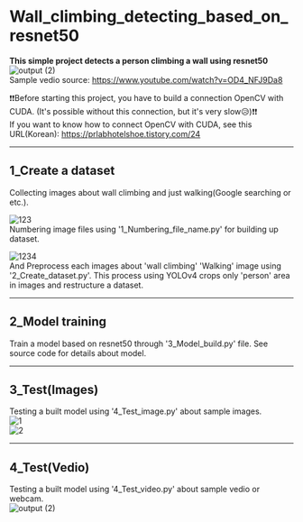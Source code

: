 # Wall_climbing_detecting_based_on_resnet50  
**This simple project detects a person climbing a wall using resnet50**  
![output (2)](https://user-images.githubusercontent.com/120359150/214729247-86efd565-9d62-496e-bb4d-ab7c6d1cf13e.gif)  
Sample vedio source: https://www.youtube.com/watch?v=OD4_NFJ9Da8  

❗❗Before starting this project, you have to build a connection OpenCV with CUDA. (It's possible without this connection, but it's very slow😥)❗❗  
If you want to know how to connect OpenCV with CUDA, see this URL(Korean): https://prlabhotelshoe.tistory.com/24  

---

## 1_Create a dataset
Collecting images about wall climbing and just walking(Google searching or etc.).  

![123](https://user-images.githubusercontent.com/120359150/214732065-91bf314b-1f90-4ff3-8fa2-4bbd286b302e.PNG)  
Numbering image files using '1_Numbering_file_name.py' for building up dataset.  

![1234](https://user-images.githubusercontent.com/120359150/214735000-17ee9ade-b665-4520-9a97-2da94a38a15d.PNG)  
And Preprocess each images about 'wall climbing' 'Walking' image using '2_Create_dataset.py'. This process using YOLOv4 crops only 'person' area in images and restructure a dataset.

---

## 2_Model training  
Train a model based on resnet50 through '3_Model_build.py' file. See source code for details about model.  

---

## 3_Test(Images)  
Testing a built model using '4_Test_image.py' about sample images.  
![1](https://user-images.githubusercontent.com/120359150/214736014-e641b0ee-f4d3-415d-aa13-f674daba356c.PNG)  
![2](https://user-images.githubusercontent.com/120359150/214736018-4aeba363-df1e-41fc-bf6d-3d167ef1d37d.PNG)  

---

## 4_Test(Vedio)  
Testing a built model using '4_Test_video.py' about sample vedio or webcam.  
![output (2)](https://user-images.githubusercontent.com/120359150/214729247-86efd565-9d62-496e-bb4d-ab7c6d1cf13e.gif)  
